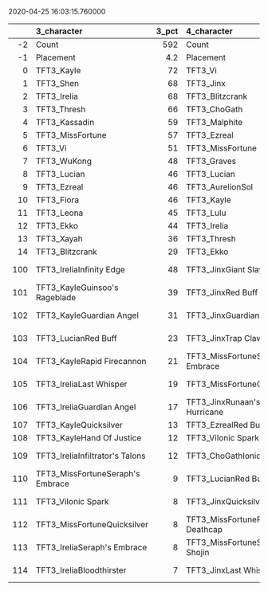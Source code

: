 
2020-04-25 16:03:15.760000

|     | 3_character                      |   3_pct | 4_character                        |   4_pct | 2_character                      |   2_pct | 1_character                    |   1_pct |
|----:|:---------------------------------|--------:|:-----------------------------------|--------:|:---------------------------------|--------:|:-------------------------------|--------:|
|  -2 | Count                            |   592   | Count                              |  434    | Count                            |  390    | Count                          |  491    |
|  -1 | Placement                        |     4.2 | Placement                          |    4.44 | Placement                        |    4.49 | Placement                      |    4.52 |
|   0 | TFT3_Kayle                       |    72   | TFT3_Vi                            |   99    | TFT3_Annie                       |   95    | TFT3_Jhin                      |   98    |
|   1 | TFT3_Shen                        |    68   | TFT3_Jinx                          |   98    | TFT3_Rumble                      |   95    | TFT3_Karma                     |   95    |
|   2 | TFT3_Irelia                      |    68   | TFT3_Blitzcrank                    |   98    | TFT3_KaiSa                       |   95    | TFT3_Ashe                      |   94    |
|   3 | TFT3_Thresh                      |    66   | TFT3_ChoGath                       |   98    | TFT3_Shaco                       |   94    | TFT3_Lux                       |   78    |
|   4 | TFT3_Kassadin                    |    59   | TFT3_Malphite                      |   97    | TFT3_Fizz                        |   94    | TFT3_Mordekaiser               |   74    |
|   5 | TFT3_MissFortune                 |    57   | TFT3_Ezreal                        |   96    | TFT3_KhaZix                      |   71    | TFT3_Lulu                      |   68    |
|   6 | TFT3_Vi                          |    51   | TFT3_MissFortune                   |   77    | TFT3_Lux                         |   51    | TFT3_Shaco                     |   66    |
|   7 | TFT3_WuKong                      |    48   | TFT3_Graves                        |   69    | TFT3_Kayle                       |   44    | TFT3_Xerath                    |   62    |
|   8 | TFT3_Lucian                      |    46   | TFT3_Lucian                        |   48    | TFT3_Ekko                        |   20    | TFT3_JarvanIV                  |   61    |
|   9 | TFT3_Ezreal                      |    46   | TFT3_AurelionSol                   |   18    | TFT3_MissFortune                 |    8    | TFT3_WuKong                    |   24    |
|  10 | TFT3_Fiora                       |    46   | TFT3_Kayle                         |   11    | TFT3_Karma                       |    6    | TFT3_Jayce                     |   23    |
|  11 | TFT3_Leona                       |    45   | TFT3_Lulu                          |    5    | TFT3_Xerath                      |    4    | TFT3_Kassadin                  |   20    |
|  12 | TFT3_Ekko                        |    44   | TFT3_Irelia                        |    4    | TFT3_Gangplank                   |    4    | TFT3_Thresh                    |   12    |
|  13 | TFT3_Xayah                       |    36   | TFT3_Thresh                        |    4    | TFT3_Syndra                      |    3    | TFT3_Poppy                     |   12    |
|  14 | TFT3_Blitzcrank                  |    29   | TFT3_Ekko                          |    3    | TFT3_Irelia                      |    2    | TFT3_Leona                     |    8    |
| 100 | TFT3_IreliaInfinity Edge         |    48   | TFT3_JinxGiant Slayer              |   79    | TFT3_KaiSaMorellonomicon         |   56    | TFT3_JhinRunaan's Hurricane    |   44    |
| 101 | TFT3_KayleGuinsoo's Rageblade    |    39   | TFT3_JinxRed Buff                  |   50    | TFT3_RumbleQuicksilver           |   53    | TFT3_JhinGuardian Angel        |   42    |
| 102 | TFT3_KayleGuardian Angel         |    31   | TFT3_JinxGuardian Angel            |   38    | TFT3_KaiSaSeraph's Embrace       |   50    | TFT3_JhinInfinity Edge         |   33    |
| 103 | TFT3_LucianRed Buff              |    23   | TFT3_JinxTrap Claw                 |   21    | TFT3_KaiSaDemolitionist's Charge |   36    | TFT3_XerathGuinsoo's Rageblade |   30    |
| 104 | TFT3_KayleRapid Firecannon       |    21   | TFT3_MissFortuneSeraph's Embrace   |   20    | TFT3_RumbleBramble Vest          |   34    | TFT3_ShacoGuardian Angel       |   27    |
| 105 | TFT3_IreliaLast Whisper          |    19   | TFT3_MissFortuneQuicksilver        |   16    | TFT3_RumbleTitan's Resolve       |   32    | TFT3_JhinTrap Claw             |   25    |
| 106 | TFT3_IreliaGuardian Angel        |    17   | TFT3_JinxRunaan's Hurricane        |   15    | TFT3_ShacoInfinity Edge          |   23    | TFT3_JhinLast Whisper          |   24    |
| 107 | TFT3_KayleQuicksilver            |    13   | TFT3_EzrealRed Buff                |   15    | TFT3_ShacoBloodthirster          |   22    | TFT3_XerathQuicksilver         |   22    |
| 108 | TFT3_KayleHand Of Justice        |    12   | TFT3_ViIonic Spark                 |   15    | TFT3_ShacoGuardian Angel         |   18    | TFT3_ShacoBloodthirster        |   15    |
| 109 | TFT3_IreliaInfiltrator's Talons  |    12   | TFT3_ChoGathIonic Spark            |   15    | TFT3_KaiSaLuden's Echo           |   14    | TFT3_XerathGuardian Angel      |   10    |
| 110 | TFT3_MissFortuneSeraph's Embrace |     9   | TFT3_LucianRed Buff                |   14    | TFT3_RumbleGuardian Angel        |   11    | TFT3_JhinQuicksilver           |   10    |
| 111 | TFT3_ViIonic Spark               |     8   | TFT3_JinxQuicksilver               |   12    | TFT3_RumbleIonic Spark           |   10    | TFT3_JarvanIVZz'Rot Portal     |   10    |
| 112 | TFT3_MissFortuneQuicksilver      |     8   | TFT3_MissFortuneRabadon's Deathcap |   12    | TFT3_RumbleZz'Rot Portal         |    9    | TFT3_AsheDark Star's Heart     |    9    |
| 113 | TFT3_IreliaSeraph's Embrace      |     8   | TFT3_MissFortuneSpear of Shojin    |   12    | TFT3_RumbleDragon's Claw         |    9    | TFT3_XerathRabadon's Deathcap  |    9    |
| 114 | TFT3_IreliaBloodthirster         |     7   | TFT3_JinxLast Whisper              |   10    | TFT3_AnnieQuicksilver            |    9    | TFT3_ShacoHextech Gunblade     |    9    |
